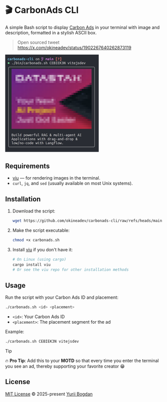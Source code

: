 # 🎬 CarbonAds CLI

A simple Bash script to display [Carbon Ads](https://carbonads.net/) in your terminal with image and description, formatted in a stylish ASCII box.

> Open sourced tweet <https://x.com/okineadev/status/1902267640262873119>

<img alt="Screenshot" src="screenshoot.png" width="300" />

## Requirements

- [viu](https://github.com/atanunq/viu) — for rendering images in the terminal.
- `curl`, `jq`, and `sed` (usually available on most Unix systems).

## Installation

1. Download the script:

   ```bash
   wget https://github.com/okineadev/carbonads-cli/raw/refs/heads/main/bin/carbonads.sh
   ```

2. Make the script executable:

   ```bash
   chmod +x carbonads.sh
   ```

3. Install [viu](https://github.com/atanunq/viu) if you don't have it:

   ```bash
   # On Linux (using cargo)
   cargo install viu
   # Or see the viu repo for other installation methods
   ```

## Usage

Run the script with your Carbon Ads ID and placement:

```bash
./carbonads.sh <id> <placement>
```

- `<id>`: Your Carbon Ads ID
- `<placement>`: The placement segment for the ad

Example:

```bash
./carbonads.sh CEBIEK3N vitejsdev
```

> [!TIP]
> 🔥 **Pro Tip**: Add this to your **MOTD** so that every time you enter the terminal you see an ad, thereby supporting your favorite creator 😁

## License

[MIT License](./LICENSE) © 2025-present [Yurii Bogdan](https://github.com/okineadev)
